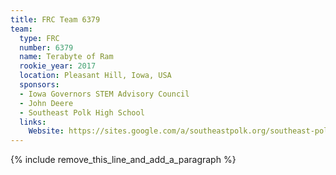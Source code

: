 ```yaml
---
title: FRC Team 6379
team:
  type: FRC
  number: 6379
  name: Terabyte of Ram
  rookie_year: 2017
  location: Pleasant Hill, Iowa, USA
  sponsors:
  - Iowa Governors STEM Advisory Council
  - John Deere
  - Southeast Polk High School
  links:
    Website: https://sites.google.com/a/southeastpolk.org/southeast-polk-first-robotics-competition/
---
```


{% include remove_this_line_and_add_a_paragraph %}